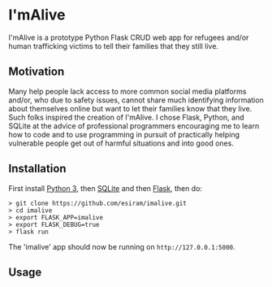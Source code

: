 I'mAlive
==========

I'mAlive is a prototype Python Flask CRUD web app for refugees and/or human trafficking victims to tell their families that they still live.

Motivation
----------
Many help people lack access to more common social media platforms and/or, who due to safety issues, cannot share much identifying information about themselves online but want to let their families know that they live.  Such folks inspired the creation of I'mAlive.  I chose Flask, Python, and SQLite at the advice of professional programmers encouraging me to learn how to code and to use programming in pursuit of practically helping vulnerable people get out of harmful situations and into good ones.

Installation
------------
First install [Python 3][1], then [SQLite][2] and then [Flask][3], then do:

    > git clone https://github.com/esiram/imalive.git
    > cd imalive
    > export FLASK_APP=imalive
    > export FLASK_DEBUG=true
    > flask run

The 'imalive' app should now be running on `http://127.0.0.1:5000`.

Usage
-----


   [1]: https://www.python.org/
   [2]: https://sqlite.org/
   [3]: http://flask.pocoo.org/


 

